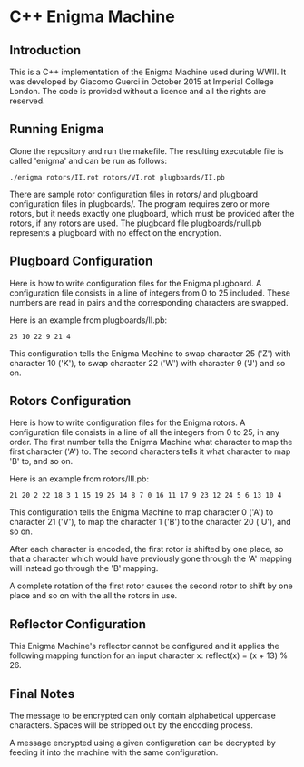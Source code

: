 C++ Enigma Machine
==================

Introduction
--------------------------
This is a C++ implementation of the Enigma Machine used during WWII.
It was developed by Giacomo Guerci in October 2015 at Imperial College London.
The code is provided without a licence and all the rights are reserved.

Running Enigma
--------------------------
Clone the repository and run the makefile.
The resulting executable file is called 'enigma' and can be run as follows:
```
./enigma rotors/II.rot rotors/VI.rot plugboards/II.pb
```
There are sample rotor configuration files in rotors/
and plugboard configuration files in plugboards/.
The program requires zero or more rotors, but it needs exactly one plugboard,
which must be provided after the rotors, if any rotors are used.
The plugboard file plugboards/null.pb represents a plugboard with no effect 
on the encryption.

Plugboard Configuration
--------------------------
Here is how to write configuration files for the Enigma plugboard.
A configuration file consists in a line of integers from 0 to 25 included.
These numbers are read in pairs and the corresponding characters are swapped.

Here is an example from plugboards/II.pb:
```
25 10 22 9 21 4
```
This configuration tells the Enigma Machine to swap character 25 ('Z') with 
character 10 ('K'), to swap character 22 ('W') with character 9 ('J') 
and so on.

Rotors Configuration
--------------------------
Here is how to write configuration files for the Enigma rotors.
A configuration file consists in a line of all the integers from 0 to 25,
in any order.
The first number tells the Enigma Machine what character to map the first 
character ('A') to.
The second characters tells it what character to map 'B' to, and so on.

Here is an example from rotors/III.pb:
```
21 20 2 22 18 3 1 15 19 25 14 8 7 0 16 11 17 9 23 12 24 5 6 13 10 4
```
This configuration tells the Enigma Machine to map character 0 ('A') to character 
21 ('V'), to map the character 1 ('B') to the character 20 ('U'), and so on.

After each character is encoded, the first rotor is shifted by one place, 
so that a character which would have previously gone through the 'A' mapping 
will instead go through the 'B' mapping.

A complete rotation of the first rotor causes the second rotor to shift by one 
place and so on with the all the rotors in use.

Reflector Configuration
--------------------------
This Enigma Machine's reflector cannot be configured and it applies the 
following mapping function for an input character x: reflect(x) = (x + 13) % 26.

Final Notes
--------------------------
The message to be encrypted can only contain alphabetical uppercase characters.
Spaces will be stripped out by the encoding process.

A message encrypted using a given configuration can be decrypted by feeding it 
into the machine with the same configuration.

